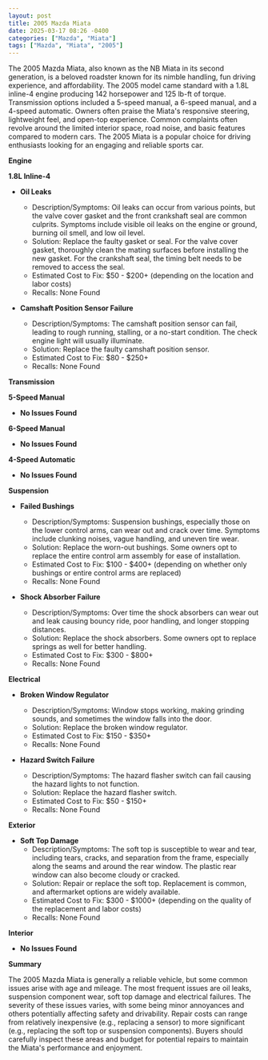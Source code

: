 ```yaml
---
layout: post
title: 2005 Mazda Miata
date: 2025-03-17 08:26 -0400
categories: ["Mazda", "Miata"]
tags: ["Mazda", "Miata", "2005"]
---
```

The 2005 Mazda Miata, also known as the NB Miata in its second generation, is a beloved roadster known for its nimble handling, fun driving experience, and affordability. The 2005 model came standard with a 1.8L inline-4 engine producing 142 horsepower and 125 lb-ft of torque. Transmission options included a 5-speed manual, a 6-speed manual, and a 4-speed automatic. Owners often praise the Miata's responsive steering, lightweight feel, and open-top experience. Common complaints often revolve around the limited interior space, road noise, and basic features compared to modern cars. The 2005 Miata is a popular choice for driving enthusiasts looking for an engaging and reliable sports car.

**Engine**

**1.8L Inline-4**

*   **Oil Leaks**
    *   Description/Symptoms: Oil leaks can occur from various points, but the valve cover gasket and the front crankshaft seal are common culprits. Symptoms include visible oil leaks on the engine or ground, burning oil smell, and low oil level.
    *   Solution: Replace the faulty gasket or seal. For the valve cover gasket, thoroughly clean the mating surfaces before installing the new gasket. For the crankshaft seal, the timing belt needs to be removed to access the seal.
    *   Estimated Cost to Fix: $50 - $200+ (depending on the location and labor costs)
    *   Recalls: None Found

*   **Camshaft Position Sensor Failure**
    *   Description/Symptoms: The camshaft position sensor can fail, leading to rough running, stalling, or a no-start condition. The check engine light will usually illuminate.
    *   Solution: Replace the faulty camshaft position sensor.
    *   Estimated Cost to Fix: $80 - $250+
    *   Recalls: None Found

**Transmission**

**5-Speed Manual**
*   **No Issues Found**

**6-Speed Manual**

*   **No Issues Found**

**4-Speed Automatic**

*   **No Issues Found**

**Suspension**

*   **Failed Bushings**
    *   Description/Symptoms: Suspension bushings, especially those on the lower control arms, can wear out and crack over time. Symptoms include clunking noises, vague handling, and uneven tire wear.
    *   Solution: Replace the worn-out bushings. Some owners opt to replace the entire control arm assembly for ease of installation.
    *   Estimated Cost to Fix: $100 - $400+ (depending on whether only bushings or entire control arms are replaced)
    *   Recalls: None Found

*   **Shock Absorber Failure**
    *   Description/Symptoms: Over time the shock absorbers can wear out and leak causing bouncy ride, poor handling, and longer stopping distances.
    *   Solution: Replace the shock absorbers. Some owners opt to replace springs as well for better handling.
    *   Estimated Cost to Fix: $300 - $800+
    *   Recalls: None Found

**Electrical**

*   **Broken Window Regulator**
    *   Description/Symptoms: Window stops working, making grinding sounds, and sometimes the window falls into the door.
    *   Solution: Replace the broken window regulator.
    *   Estimated Cost to Fix: $150 - $350+
    *   Recalls: None Found

*   **Hazard Switch Failure**
    *   Description/Symptoms: The hazard flasher switch can fail causing the hazard lights to not function.
    *   Solution: Replace the hazard flasher switch.
    *   Estimated Cost to Fix: $50 - $150+
    *   Recalls: None Found

**Exterior**

*   **Soft Top Damage**
    *   Description/Symptoms: The soft top is susceptible to wear and tear, including tears, cracks, and separation from the frame, especially along the seams and around the rear window. The plastic rear window can also become cloudy or cracked.
    *   Solution: Repair or replace the soft top. Replacement is common, and aftermarket options are widely available.
    *   Estimated Cost to Fix: $300 - $1000+ (depending on the quality of the replacement and labor costs)
    *   Recalls: None Found

**Interior**

*   **No Issues Found**

**Summary**

The 2005 Mazda Miata is generally a reliable vehicle, but some common issues arise with age and mileage. The most frequent issues are oil leaks, suspension component wear, soft top damage and electrical failures. The severity of these issues varies, with some being minor annoyances and others potentially affecting safety and drivability. Repair costs can range from relatively inexpensive (e.g., replacing a sensor) to more significant (e.g., replacing the soft top or suspension components). Buyers should carefully inspect these areas and budget for potential repairs to maintain the Miata's performance and enjoyment.

